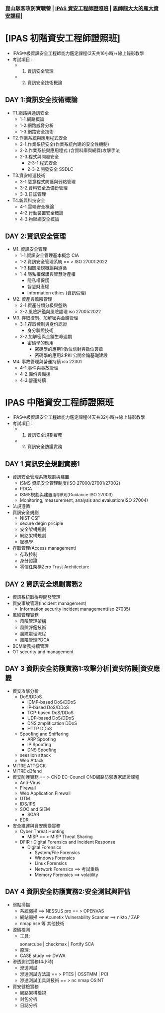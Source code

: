 ### 崑山駭客攻防實戰營 | [IPAS 資安工程師證照班](./readme.md) | [恩師龍大大的龐大資安課程](../cource/cource.md)|

# [IPAS 初階資安工程師證照班]
- IPAS中級資訊安全工程師能力鑑定課程(2天共16小時)+線上錄影教學
- 考試項目 :
  - 1. 資訊安全管理 
  - 2. 資訊安全技術概論 
## DAY 1:資訊安全技術概論 
- T1.網路與通訊安全
  - 1-1.網路概論  
  - 1-2.網路威脅分析
  - 1-3.網路安全技術
- T2.作業系統與應用程式安全
  - 2-1.作業系統安全(作業系統內建的安全性機制) 
  - 2-2.作業系統與應用程式 (含資料庫與網頁)攻擊手法 
  - 2-3.程式與開發安全
    - 2-3-1.程式安全 
    - 2-3-2.開發安全  SSDLC 
- T3.資安維運技術
  - 3-1.惡意程式防護與弱點管理 
  - 3-2.資料安全及備份管理 
  - 3-3.日誌管理
- T4.新興科技安全
  - 4-1.雲端安全概論 
  - 4-2.行動裝置安全概論
  - 4-3.物聯網安全概論

## DAY 2:資訊安全管理
- M1. 資訊安全管理 
  - 1-1.資訊安全管理基本概念 CIA  
  - 1-2.資訊安全管理系統  == > ISO 27001:2022 
  - 1-3.相關法規概論與遵循
  - 1-4.隱私權保護與智慧財產權
    - 隱私權保護
    - 智慧財產權
    - Information ethics (資訊倫理)
- M2. 資產與風險管理
  - 2-1.資產分類分級與盤點  
  - 2-2.風險評鑑與風險處理 iso 27005:2022 
- M3. 存取控制、加解密與金鑰管理
  - 3-1.存取控制與身份認證 
    - 身分驗證技術
  - 3-2.加解密與金鑰生命週期 
    - 密碼學的應用 
      - 密碼學的應用1:數位信封與數位簽章 
      - 密碼學的應用2:PKI 公開金鑰基礎建設
- M4. 事故管理與營運持續 iso 22301
  - 4-1.事件與事故管理 
  - 4-2.備份與備援
  - 4-3.營運持續

# IPAS 中階資安工程師證照班
- IPAS中級資訊安全工程師能力鑑定課程(4天共32小時)+線上錄影教學
- 考試項目 :
  - 1. 資訊安全規劃實務 
  - 2. 資訊安全防護實務
## DAY 1	資訊安全規劃實務1	
- 資訊安全管理系統規劃與建置
  - ISMS 資訊安全管理制度(ISO 27000/27001/27002)
  - PDCA
  - ISMS規劃與建置`指導原則`(Guidance ISO 27003)
  - Monitoring, measurement, analysis and evaluation(ISO 27004)
- 法規遵循
- 資訊安全規劃
  - NIST CSF
  - secure degin priciple
  - 安全架構規劃
  - 網路架構規劃
  - 密碼學
- 存取管理(Access management)
  - 存取控制
  - 身分認證
  - 零信任架構Zero Trust Architecture
## DAY 2	資訊安全規劃實務2	
- 資訊系統取得與開發管理
- 資安事故管理(Incident management)
  - Information security incident management(iso 27035)
- 風險管理實務
  - 風險管理架構
  - 風險評鑑技術
  - 風險處理流程
  - 風險管理PDCA
- BCM業務持續管理
- OT security and management
## DAY 3	資訊安全防護實務1:攻擊分析|資安防護|資安應變
- 資安攻擊分析
  - DoS/DDoS
    - ICMP-based DoS/DDoS
    - IP-based DoS/DDoS
    - TCP-based DoS/DDoS
    - UDP-based DoS/DDoS
    - DNS zmplification DDoS
    - HTTP DDoS 
  - Spoofing and Sniffering
    - ARP Spoofing 
    - IP Spoofing
    - DNS Spoofing 
  - seesiion attack
  - Web Attack 
- MITRE ATT@CK
- MITRE d3fend
- 資安防護實務 == > CND EC-Council CND網路防禦專家認證課程
  - Anti-Virus
  - Firewall
  - Web Application Firewall
  - UTM
  - IDS/IPS
  - SOC and SIEM
    - SOAR 
  - EDR  
- 安全維運與資安應變實務
  - Cyber Threat Hunting
    - MISP == >  MISP Threat Sharing
  - DFIR : Digital Forensics and Incident Response
    - Digital Forensics  
      - System/File Forensics
      - Windows Forensics
      - Linux Forensics
      - Network Forensics ==> 考試重點
      - Memory Forensics  ==> volatility
## DAY 4	資訊安全防護實務2:安全測試與評估	
- 弱點掃描
  - 系統弱掃 ==> NESSUS pro == > OPENVAS
  - 網站弱掃 ==> Acunetix Vulnerability Scanner ==> nikto / ZAP
  - nmap nse 等 其他技術
- 源碼檢測
  - 工具: $$$$  sonarcube | checkmax | Fortify SCA
  - 原理:
  - CASE study ==> DVWA    
- 滲透測試實務(4小時) 
  - 滲透測試
  - 滲透測試方法論 == > PTES | OSSTMM | PCI
  - 滲透測試工具與技術 == > nc  nmap OSINT
- 資安健檢實務
  - 網路架構檢視
  - 封包分析
  - 日誌分析

